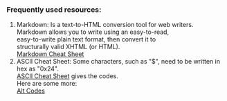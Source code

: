 ### Frequently used resources:  
1. Markdown: Is a text-to-HTML conversion tool for web writers.   
             Markdown allows you to write using an easy-to-read,  
             easy-to-write plain text format, then convert it to  
             structurally valid XHTML (or HTML).  
             [Markdown Cheat Sheet](https://github.com/adam-p/markdown-here/wiki/Markdown-Cheatsheet)  
2. ASCII Cheat Sheet: Some characters, such as "$", need to be written in hex as "0x24".  
             [ASCII Cheat Sheet](https://www.w3schools.com/charsets/ref_html_entities_4.asp "w3schools") gives the codes.  
             Here are some more:  
             [Alt Codes](https://www.alt-codes.net/arrow_alt_codes.php "alt-codes.net")
             
 
         
